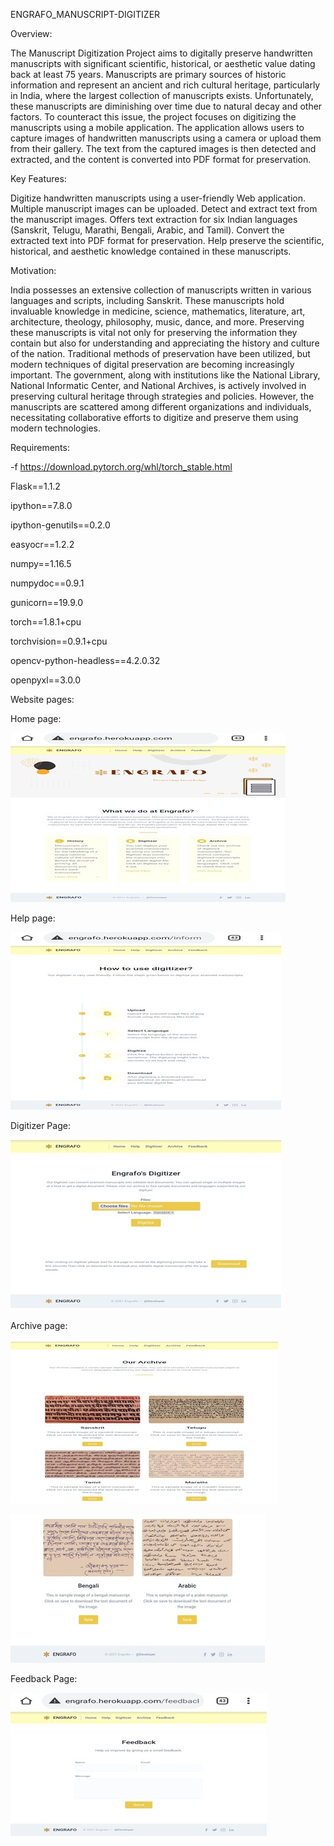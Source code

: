 ENGRAFO_MANUSCRIPT-DIGITIZER

Overview:

The Manuscript Digitization Project aims to digitally preserve handwritten manuscripts with significant scientific, historical, or aesthetic value dating back at least 75 years. Manuscripts are primary sources of historic information and represent an ancient and rich cultural heritage, particularly in India, where the largest collection of manuscripts exists. Unfortunately, these manuscripts are diminishing over time due to natural decay and other factors. 
To counteract this issue, the project focuses on digitizing the manuscripts using a mobile application. The application allows users to capture images of handwritten manuscripts using a camera or upload them from their gallery. The text from the captured images is then detected and extracted, and the content is converted into PDF format for preservation.

Key Features:

Digitize handwritten manuscripts using a user-friendly Web application.
Multiple manuscript images can be uploaded.
Detect and extract text from the manuscript images.
Offers text extraction for six Indian languages (Sanskrit, Telugu, Marathi, Bengali, Arabic, and Tamil).
Convert the extracted text into PDF format for preservation.
Help preserve the scientific, historical, and aesthetic knowledge contained in these manuscripts.


Motivation:

India possesses an extensive collection of manuscripts written in various languages and scripts, including Sanskrit. These manuscripts hold invaluable knowledge in medicine, science, mathematics, literature, art, architecture, theology, philosophy, music, dance, and more. Preserving these manuscripts is vital not only for preserving the information they contain but also for understanding and appreciating the history and culture of the nation. Traditional methods of preservation have been utilized, but modern techniques of digital preservation are becoming increasingly important. The government, along with institutions like the National Library, National Informatic Center, and National Archives, is actively involved in preserving cultural heritage through strategies and policies. However, the manuscripts are scattered among different organizations and individuals, necessitating collaborative efforts to digitize and preserve them using modern technologies.

Requirements:

-f https://download.pytorch.org/whl/torch_stable.html

Flask==1.1.2

ipython==7.8.0

ipython-genutils==0.2.0

easyocr==1.2.2

numpy==1.16.5

numpydoc==0.9.1

gunicorn==19.9.0

torch==1.8.1+cpu 

torchvision==0.9.1+cpu

opencv-python-headless==4.2.0.32

openpyxl==3.0.0

Website pages:


Home page:




![Home](https://github.com/Sachan99/Engrafo_Manuscript-digitizer/blob/master/home.jpg)



 
Help page:




![Home](https://github.com/Sachan99/Engrafo_Manuscript-digitizer/blob/master/help.jpg)


 




Digitizer Page:







![Home](https://github.com/Sachan99/Engrafo_Manuscript-digitizer/blob/master/digitizer.jpg)






 
Archive page:






 ![Home](https://github.com/Sachan99/Engrafo_Manuscript-digitizer/blob/master/archive.jpg)







  ![Home](https://github.com/Sachan99/Engrafo_Manuscript-digitizer/blob/master/archive1.jpg)





  
 

Feedback Page:






 ![Home](https://github.com/Sachan99/Engrafo_Manuscript-digitizer/blob/master/feedback.jpg)




 


